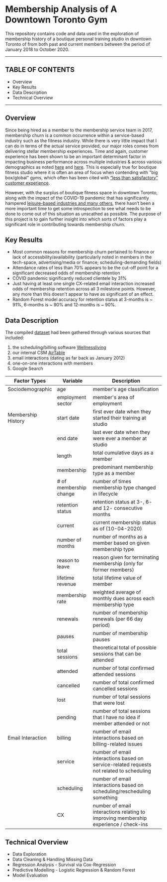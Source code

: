 # Membership Analysis of A Downtown Toronto Gym

This repository contains code and data used in the exploration of membership history of a boutique personal training studio in downtown Toronto of from both past and current members between the period of January 2018 to October 2020. 

---

## TABLE OF CONTENTS

* Overview
* Key Results
* Data Description 
* Technical Overview

---

## Overview

Since being hired as a member to the membership service team in 2017, membership churn is a common occurrence within a service-based industry such as the fitness industry.  While there is very little impact that I can do in terms of the actual service provided, our major roles comes from delivering stellar membership experiences.  Time and again, customer experience has been shown to be an important determinant factor in impacting business performance across multiple industries & across various demographics as noted [here](https://www.emerald.com/insight/content/doi/10.1108/IJQSS-01-2015-0008/full/html) and [here](https://www.pwc.com/us/en/advisory-services/publications/consumer-intelligence-series/pwc-consumer-intelligence-series-customer-experience.pdf#page=8).  This is especially true for boutique fitness studio where it is often an area of focus when contending with "big box/global" gyms, which often has been cited with [“less than satisfactory” customer experience](https://www.lbbonline.com/news/research-reveals-gyms-need-to-workout-their-customer-experience).

However, with the surplus of boutique fitness space in downtown Toronto, along with the impact of the COVID-19 pandemic that has significantly hampered [leisure-based industries and many others](https://www.spglobal.com/marketintelligence/en/news-insights/blog/industries-most-and-least-impacted-by-covid-19-from-a-probability-of-default-perspective-march-2020-update), there hasn’t been a more important time to get some introspection to see what needs to be done to come out of this situation as unscathed as possible.  The purpose of this project is to gain further insight into which sorts of factors play a significant role in contributing towards membership churn.  

## Key Results 

* Most common reasons for membership churn pertained to finance or lack of accessbility/availability (particularly noted in members in the tech-space, advertising/media or finance; scheduling-demanding fields)
* Attendance rates of less than 70% appears to be the cut-off point for a significant decreased odds of membership retention
* COVID pandemic significantly reduced clientele by 31% 
* Just having at least one single CX-related email interaction increased odds of membership retention across all 3 milestone points. However, any more than this doesn't appear to have as significant of an effect. 
* Random Forest model accuracy for retention status at 3-months is ~ 91%, 6-months is ~ 90% and 12-months is ~ 90%. 

## Data Description 

The compiled [dataset](CSM_Bang_no_names.csv) had been gathered through various sources that included:

   1) the scheduling/billing software [Wellnessliving](www.wellnessliving.com)
   2) our internal CSM [AirTable](www.airtable.com)
   3) email interactions (dating as far back as January 2012)
   4) one-on-one interactions with members
   5) Google Search 

| Factor Types | Variable | Description |
|------------|----------|-------------|
| Sociodemographic| age | member's age classification |
|                 |employment sector | member's area of employment |
| Membership History | start date | first ever date when they started their training at studio  |
|                    | end date  | last ever date when they were ever a member at studio|
|                    | length    | total cumulative days as a member | 
|                    | membership | predominant membership type as a member | 
|                    | # of membership change | number of times membership type changed in lifecycle |
|                    | retention status | retention status at 3-, 6- and 12- consecutive months |
|                    | current | current membership status as of (10-04-2020) | 
|                    | number of months | number of months as a member based on given membership type |
|                    | reason to leave | reason given for terminating membership (only for former members) | 
|                    | lifetime revenue | total lifetime value of member | 
|                    | membership rate |  weighted average of monthly dues across each membership type |
|                    | renewals        | number of membership renewals (per 66 day period) | 
|                    | pauses          | number of membership pauses | 
|                    | total sessions | theoretical total of possible sessions that can be attended| 
|                    | attended | number of total confirmed attended sessions |
|                    | cancelled | number of total confirmed cancelled sessions |
|                    | lost      | number of total sessions that were lost |
|                    | pending |  number of total sessions that I have no idea if member attended or not | 
| Email Interaction  | billing | number of email interactions based on billing-related issues |
|                    | service | number of email interactions based on service-related requests not related to scheduling |
|                    | scheduling | number of email interactions based on scheduling/rescheduling something |
|                    | CX | number of email interactions relating to improving membership experience / check-ins |

## Technical Overview 

* Data Exploration
* Data Cleaning & Handling Missing Data 
* Regression Analysis - Survival via Cox-Regression 
* Predictive Modelling - Logistic Regression & Random Forest 
* Model Evaluation 
